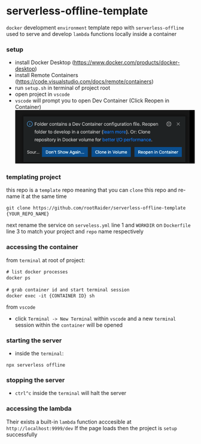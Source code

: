 # serverless-offline-template
`docker` development `environment` template repo with `serverless-offline` used to serve and develop `lambda` functions locally inside a container

### setup
* install Docker Desktop (https://www.docker.com/products/docker-desktop)
* install Remote Containers (https://code.visualstudio.com/docs/remote/containers)
* run `setup.sh` in terminal of project root
* open project in `vscode`
* `vscode` will prompt you to open Dev Container (Click Reopen in Container) ![Reopen in Container](vscode-prompt.png)

### templating project
this repo is a `template` repo meaning that you can `clone` this repo and re-name it at the same time
```
git clone https://github.com/rootRaider/serverless-offline-template {YOUR_REPO_NAME}
```
next rename the service on `serveless.yml` line 1 and `WORKDIR` on `Dockerfile` line 3 to match your project and `repo` name respectively

### accessing the container
from `terminal` at root of project:
```
# list docker processes
docker ps

# grab container id and start terminal session
docker exec -it {CONTAINER ID} sh
```
from `vscode`
* click `Terminal -> New Terminal` within `vscode` and a new `terminal` session within the `container` will be opened

### starting the server
* inside the `terminal`:
```
npx serverless offline
```

### stopping the server
* `ctrl^c` inside the `terminal` will halt the server

### accessing the lambda
Their exists a built-in `lambda` function acccesible at `http://localhost:9999/dev`
If the page loads then the project is `setup` successfully
